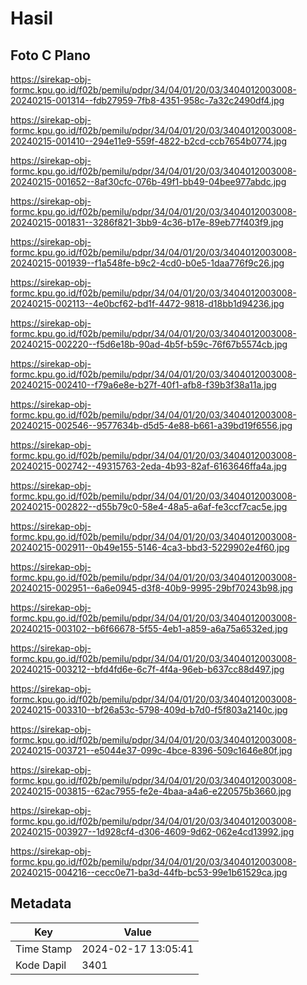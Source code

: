 # Hasil

## Foto C Plano

https://sirekap-obj-formc.kpu.go.id/f02b/pemilu/pdpr/34/04/01/20/03/3404012003008-20240215-001314--fdb27959-7fb8-4351-958c-7a32c2490df4.jpg

https://sirekap-obj-formc.kpu.go.id/f02b/pemilu/pdpr/34/04/01/20/03/3404012003008-20240215-001410--294e11e9-559f-4822-b2cd-ccb7654b0774.jpg

https://sirekap-obj-formc.kpu.go.id/f02b/pemilu/pdpr/34/04/01/20/03/3404012003008-20240215-001652--8af30cfc-076b-49f1-bb49-04bee977abdc.jpg

https://sirekap-obj-formc.kpu.go.id/f02b/pemilu/pdpr/34/04/01/20/03/3404012003008-20240215-001831--3286f821-3bb9-4c36-b17e-89eb77f403f9.jpg

https://sirekap-obj-formc.kpu.go.id/f02b/pemilu/pdpr/34/04/01/20/03/3404012003008-20240215-001939--f1a548fe-b9c2-4cd0-b0e5-1daa776f9c26.jpg

https://sirekap-obj-formc.kpu.go.id/f02b/pemilu/pdpr/34/04/01/20/03/3404012003008-20240215-002113--4e0bcf62-bd1f-4472-9818-d18bb1d94236.jpg

https://sirekap-obj-formc.kpu.go.id/f02b/pemilu/pdpr/34/04/01/20/03/3404012003008-20240215-002220--f5d6e18b-90ad-4b5f-b59c-76f67b5574cb.jpg

https://sirekap-obj-formc.kpu.go.id/f02b/pemilu/pdpr/34/04/01/20/03/3404012003008-20240215-002410--f79a6e8e-b27f-40f1-afb8-f39b3f38a11a.jpg

https://sirekap-obj-formc.kpu.go.id/f02b/pemilu/pdpr/34/04/01/20/03/3404012003008-20240215-002546--9577634b-d5d5-4e88-b661-a39bd19f6556.jpg

https://sirekap-obj-formc.kpu.go.id/f02b/pemilu/pdpr/34/04/01/20/03/3404012003008-20240215-002742--49315763-2eda-4b93-82af-6163646ffa4a.jpg

https://sirekap-obj-formc.kpu.go.id/f02b/pemilu/pdpr/34/04/01/20/03/3404012003008-20240215-002822--d55b79c0-58e4-48a5-a6af-fe3ccf7cac5e.jpg

https://sirekap-obj-formc.kpu.go.id/f02b/pemilu/pdpr/34/04/01/20/03/3404012003008-20240215-002911--0b49e155-5146-4ca3-bbd3-5229902e4f60.jpg

https://sirekap-obj-formc.kpu.go.id/f02b/pemilu/pdpr/34/04/01/20/03/3404012003008-20240215-002951--6a6e0945-d3f8-40b9-9995-29bf70243b98.jpg

https://sirekap-obj-formc.kpu.go.id/f02b/pemilu/pdpr/34/04/01/20/03/3404012003008-20240215-003102--b6f66678-5f55-4eb1-a859-a6a75a6532ed.jpg

https://sirekap-obj-formc.kpu.go.id/f02b/pemilu/pdpr/34/04/01/20/03/3404012003008-20240215-003212--bfd4fd6e-6c7f-4f4a-96eb-b637cc88d497.jpg

https://sirekap-obj-formc.kpu.go.id/f02b/pemilu/pdpr/34/04/01/20/03/3404012003008-20240215-003310--bf26a53c-5798-409d-b7d0-f5f803a2140c.jpg

https://sirekap-obj-formc.kpu.go.id/f02b/pemilu/pdpr/34/04/01/20/03/3404012003008-20240215-003721--e5044e37-099c-4bce-8396-509c1646e80f.jpg

https://sirekap-obj-formc.kpu.go.id/f02b/pemilu/pdpr/34/04/01/20/03/3404012003008-20240215-003815--62ac7955-fe2e-4baa-a4a6-e220575b3660.jpg

https://sirekap-obj-formc.kpu.go.id/f02b/pemilu/pdpr/34/04/01/20/03/3404012003008-20240215-003927--1d928cf4-d306-4609-9d62-062e4cd13992.jpg

https://sirekap-obj-formc.kpu.go.id/f02b/pemilu/pdpr/34/04/01/20/03/3404012003008-20240215-004216--cecc0e71-ba3d-44fb-bc53-99e1b61529ca.jpg


## Metadata

| Key        | Value               |
| ---------- | ------------------- |
| Time Stamp | 2024-02-17 13:05:41 |
| Kode Dapil | 3401                |



